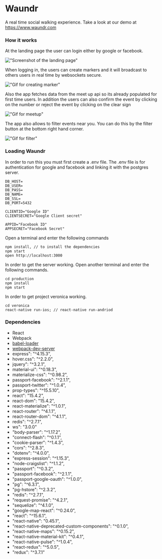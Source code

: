 Waundr
=====================

A real time social walking experience. Take a look at our demo at https://www.waundr.com

### How it works

At the landing page the user can login either by google or facebook.

!["Screenshot of the landing page"](https://github.com/promilo/Waundr/blob/master/gif/login.png)

When logging in, the users can create markers and it will broadcast to others users in real time by websockets secure.

!["Gif for creating marker"](https://github.com/promilo/Waundr/blob/master/gif/createMarker.gif)

Also the app fetches data from the meet up api so its already populated for first time users.
In addition the users can also confirm the event by clicking on the number or reject the event by clicking on the clear sign

!["Gif for meetup"](https://github.com/promilo/Waundr/blob/master/gif/meetup.gif)

The app also allows to filter events near you. You can do this by the filter button at the bottom right hand corner.

!["Gif for filter"](https://github.com/promilo/Waundr/blob/master/gif/filter.gif)
### Loading Waundr

In order to run this you must first create a .env file.
The .env file is for authentication for google and facebook and linking it with the postgres server.

```
DB_HOST=
DB_USER=
DB_PASS=
DB_NAME=
DB_SSL=
DB_PORT=5432

CLIENTID="Google ID"
CLIENTSECRET="Google Client secret"

APPID="Facebook ID"
APPSECRET="Facebook Secret"

```

Open a terminal and enter the following commands

```
npm install, // to install the dependencies
npm start
open http://localhost:3000

```

In order to get the server working. Open another terminal and enter the following commands.

```
cd production
npm install
npm start
```
In order to get project veronica working.
```
cd veronica
react-native run-ios; // react-native run-andriod
```

### Dependencies

* React
* Webpack
* [babel-loader](https://github.com/babel/babel-loader)
* [webpack-dev-server](https://github.com/webpack/webpack-dev-server)
* express": "^4.15.3",
* hover.css": "^2.2.0",
* jquery": "^3.2.1",
* material-ui": "^0.18.3",
* materialize-css": "^0.98.2",
* passport-facebook": "^2.1.1",
* passport-twitter": "^1.0.4",
* prop-types": "^15.5.10",
* react": "15.4.2",
* react-dom": "15.4.2",
* react-materialize": "^1.0.1",
* react-router": "^4.1.1",
* react-router-dom": "^4.1.1",
* redis": "^2.7.1",
* ws": "3.0.0"
* "body-parser": "^1.17.2",
* "connect-flash": "^0.1.1",
* "cookie-parser": "^1.4.3",
* "cors": "^2.8.3",
* "dotenv": "^4.0.0",
* "express-session": "^1.15.3",
* "node-craigslist": "^1.1.2",
* "passport": "^0.3.2",
* "passport-facebook": "^2.1.1",
* "passport-google-oauth": "^1.0.0",
* "pg": "^6.3.1",
* "pg-hstore": "^2.3.2",
* "redis": "^2.7.1",
* "request-promise": "^4.2.1",
* "sequelize": "^4.1.0",
* "google-map-react": "^0.24.0",
* "react": "^15.6.1",
* "react-native": "0.45.1",
* "react-native-deprecated-custom-components": "^0.1.0",
* "react-native-maps": "^0.15.2",
* "react-native-material-kit": "^0.4.1",
* "react-native-pulse": "^1.0.4",
* "react-redux": "^5.0.5",
* "redux": "^3.7.1"
